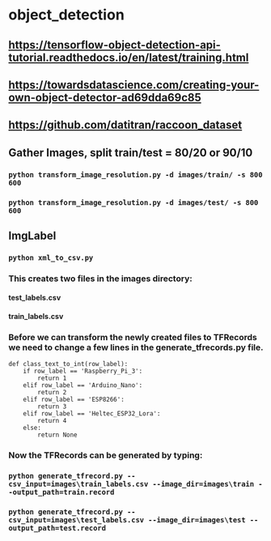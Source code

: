 # object_detection

## https://tensorflow-object-detection-api-tutorial.readthedocs.io/en/latest/training.html
## https://towardsdatascience.com/creating-your-own-object-detector-ad69dda69c85
## https://github.com/datitran/raccoon_dataset
## Gather Images, split train/test = 80/20 or 90/10
### `python transform_image_resolution.py -d images/train/ -s 800 600`
### `python transform_image_resolution.py -d images/test/ -s 800 600`
## ImgLabel
### `python xml_to_csv.py`
### This creates two files in the images directory:
#### test_labels.csv
#### train_labels.csv
### Before we can transform the newly created files to TFRecords we need to change a few lines in the generate_tfrecords.py file.
~~~~{.python}
def class_text_to_int(row_label):
    if row_label == 'Raspberry_Pi_3':
        return 1
    elif row_label == 'Arduino_Nano':
        return 2
    elif row_label == 'ESP8266':
        return 3
    elif row_label == 'Heltec_ESP32_Lora':
        return 4
    else:
        return None
~~~~
### Now the TFRecords can be generated by typing:
### `python generate_tfrecord.py --csv_input=images\train_labels.csv --image_dir=images\train --output_path=train.record`
### `python generate_tfrecord.py --csv_input=images\test_labels.csv --image_dir=images\test --output_path=test.record`